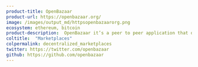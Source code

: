 ```yaml
---
product-title: OpenBazaar
product-url: https://openbazaar.org/
image: /images/output_md/httpsopenbazaarorg.png
ecosystem: ethereum, bitcoin
product-description:  OpenBazaar it’s a peer to peer application that doesn’t require middlemen, which means no fees & no restrictions.
coltitle:  "Marketplaces"
colpermalink: decentralized_marketplaces
twitter: https://twitter.com/openbazaar
github: https://github.com/openbazaar
---
```

